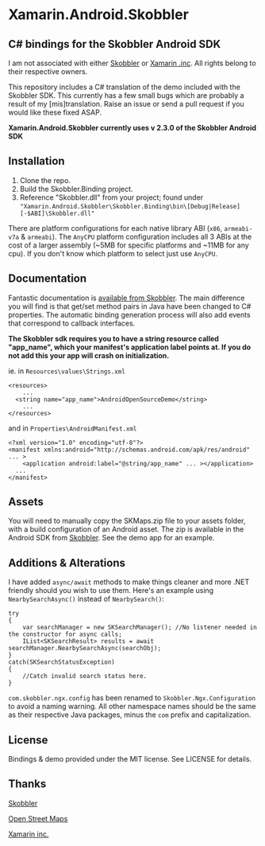 Xamarin.Android.Skobbler
========================

## C#  bindings for the Skobbler Android SDK ##

I am not associated with either [Skobbler](http://www.skobbler.com/) or [Xamarin .inc](http://xamarin.com/). All rights belong to their respective owners.

This repository includes a C# translation of the demo included with the Skobbler SDK. This currently has a few small bugs which are probably a result of my [mis]translation. Raise an issue or send a pull request if you would like these fixed ASAP.

**Xamarin.Android.Skobbler currently uses v 2.3.0 of the Skobbler Android SDK**

## Installation ##

1. Clone the repo.
2. Build the Skobbler.Binding project.
3. Reference "Skobbler.dll" from your project; found under `"Xamarin.Android.Skobbler\Skobbler.Binding\bin\[Debug|Release][-$ABI]\Skobbler.dll"`

There are platform configurations for each native library ABI (`x86`, `armeabi-v7a` & `armeabi`). The `AnyCPU` platform configuration includes all 3 ABIs at the cost of a larger assembly (~5MB for specific platforms and ~11MB for any cpu). If you don't know which platform to select just use `AnyCPU`.


## Documentation ##

Fantastic documentation is [available from Skobbler](http://developer.skobbler.com/getting-started/android). The main difference you will find is that get/set method pairs in Java have been changed to  C# properties. The automatic binding generation process will also add events that correspond to callback interfaces.

**The Skobbler sdk requires you to have a string resource called "app_name", which your manifest's application label points at. If you do not add this your app will crash on initialization.**

ie. in `Resources\values\Strings.xml`

    <resources>
    	...
      <string name="app_name">AndroidOpenSourceDemo</string>
		...
    </resources>
and in `Properties\AndroidManifest.xml`

    <?xml version="1.0" encoding="utf-8"?>
    <manifest xmlns:android="http://schemas.android.com/apk/res/android" ... >
    	<application android:label="@string/app_name" ... ></application>
      ...
    </manifest>



## Assets ##

You will need to manually copy the SKMaps.zip file to your assets folder, with a build configuration of an Android asset. The zip is available in the Android SDK from [Skobbler](http://developer.skobbler.com/support#download). See the demo app for an example.

## Additions & Alterations ##

I have added `async/await` methods to make things cleaner and more .NET friendly should you wish to use them. Here's an example using `NearbySearchAsync()` instead of `NearbySearch()`:

    try
    {
    	var searchManager = new SKSearchManager(); //No listener needed in the constructor for async calls;
    	IList<SKSearchResult> results = await searchManager.NearbySearchAsync(searchObj);
    }
	catch(SKSearchStatusException)
	{
		//Catch invalid search status here.
	}
    
`com.skobbler.ngx.config` has been renamed to `Skobbler.Ngx.Configuration` to avoid a naming warning. All other namespace names should be the same as their respective Java packages, minus the `com` prefix and capitalization.

## License ##
Bindings & demo provided under the MIT license. See LICENSE for details.

## Thanks ##
[Skobbler](http://www.skobbler.com/)

[Open Street Maps](http://www.openstreetmap.org/)

[Xamarin inc.](http://xamarin.com/)